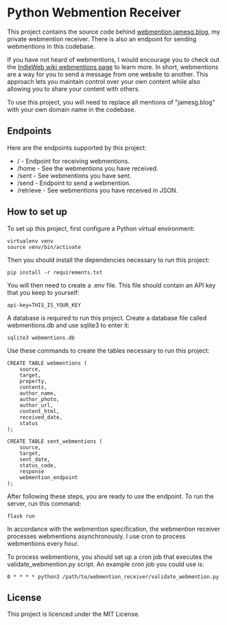 # Python Webmention Receiver

This project contains the source code behind [webmention.jamesg.blog](https://webmention.jamesg.blog), my private webmention receiver. There is also an endpoint for sending webmentions in this codebase.

If you have not heard of webmentions, I would encourage you to check out the [IndieWeb wiki webmentions page](https://indieweb.org/Webmention) to learn more. In short, webmentions are a way for you to send a message from one website to another. This approach lets you maintain control over your own content while also allowing you to share your content with others.

To use this project, you will need to replace all mentions of "jamesg.blog" with your own domain name in the codebase.

## Endpoints

Here are the endpoints supported by this project:

- / - Endpoint for receiving webmentions.
- /home - See the webmentions you have received.
- /sent - See webmentions you have sent.
- /send - Endpoint to send a webmention.
- /retrieve - See webmentions you have received in JSON.

## How to set up

To set up this project, first configure a Python virtual environment:

    virtualenv venv
    source venv/bin/activate

Then you should install the dependencies necessary to run this project:

    pip install -r requirements.txt

You will then need to create a .env file. This file should contain an API key that you keep to yourself:

    api-key=THIS_IS_YOUR_KEY

A database is required to run this project. Create a database file called webmentions.db and use sqlite3 to enter it:

    sqlite3 webmentions.db

Use these commands to create the tables necessary to run this project:

    CREATE TABLE webmentions (
        source,
        target,
        property,
        contents,
        author_name,
        author_photo,
        author_url,
        content_html,
        received_date,
        status
    );

    CREATE TABLE sent_webmentions (
        source,
        target,
        sent_date,
        status_code,
        response
        webmention_endpoint
    );

After following these steps, you are ready to use the endpoint. To run the server, run this command:

    flask run

In accordance with the webmention specification, the webmention receiver processes webmentions asynchronously. I use cron to process webmentions every hour.

To process webmentions, you should set up a cron job that executes the validate_webmention.py script. An example cron job you could use is:

    0 * * * * python3 /path/to/webmention_receiver/validate_webmention.py

## License

This project is licenced under the MIT License.
